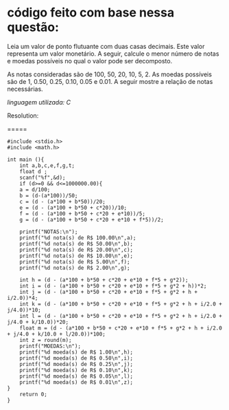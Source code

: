código feito com base nessa questão:
=====

Leia um valor de ponto flutuante com duas casas decimais. Este valor representa um valor monetário. A seguir, calcule o menor número de notas e moedas possíveis no qual o valor pode ser decomposto. 

As notas consideradas são de 100, 50, 20, 10, 5, 2. As moedas possíveis são de 1, 0.50, 0.25, 0.10, 0.05 e 0.01. A seguir mostre a relação de notas necessárias.

*linguagem utilizada: C*

Resolution:

=====

	#include <stdio.h>
	#include <math.h>

	int main (){
		int a,b,c,e,f,g,t;
	    float d ;
	    scanf("%f",&d);
		if (d>=0 && d<=1000000.00){
		a = d/100;
		b = (d-(a*100))/50;
		c = (d - (a*100 + b*50))/20;
		e = (d - (a*100 + b*50 + c*20))/10;
		f = (d - (a*100 + b*50 + c*20 + e*10))/5;
		g = (d - (a*100 + b*50 + c*20 + e*10 + f*5))/2;	

		printf("NOTAS:\n");
		printf("%d nota(s) de R$ 100.00\n",a);
		printf("%d nota(s) de R$ 50.00\n",b);
		printf("%d nota(s) de R$ 20.00\n",c);
		printf("%d nota(s) de R$ 10.00\n",e);
		printf("%d nota(s) de R$ 5.00\n",f);
		printf("%d nota(s) de R$ 2.00\n",g);

		int h = (d - (a*100 + b*50 + c*20 + e*10 + f*5 + g*2));
		int i = (d - (a*100 + b*50 + c*20 + e*10 + f*5 + g*2 + h))*2;
		int j = (d - (a*100 + b*50 + c*20 + e*10 + f*5 + g*2 + h + i/2.0))*4;
		int k = (d - (a*100 + b*50 + c*20 + e*10 + f*5 + g*2 + h + i/2.0 + j/4.0))*10;
		int l = (d - (a*100 + b*50 + c*20 + e*10 + f*5 + g*2 + h + i/2.0 + j/4.0 + k/10.0))*20;
		float m = (d - (a*100 + b*50 + c*20 + e*10 + f*5 + g*2 + h + i/2.0 + j/4.0 + k/10.0 + l/20.0))*100;
		int z = round(m);
		printf("MOEDAS:\n");
		printf("%d moeda(s) de R$ 1.00\n",h);
		printf("%d moeda(s) de R$ 0.50\n",i);
		printf("%d moeda(s) de R$ 0.25\n",j);
		printf("%d moeda(s) de R$ 0.10\n",k);
		printf("%d moeda(s) de R$ 0.05\n",l);
		printf("%d moeda(s) de R$ 0.01\n",z);
	}
		return 0;
	}
